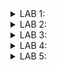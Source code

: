 <details>
  <summary>LAB 1:</summary>

In this lab, we have to write a C program that calculates the sum of numbers from 1 to a certain number ("n" in my code) and prints the sum. 
Eventually, we must compare the outputs compiled by the GCC compiler and the RISC-V compiler. 


For this task, we are using the Leafpad text editor provided in Linux. 

![leafpad photo](https://github.com/user-attachments/assets/6226066a-c998-4846-85df-aa8cf11f9a42)

<br>

The following is the code to calculate the sum from "1" to "n" in C language.


```c
#include<stdio.h>
int main()
{
  int sum=0, n=100;
  for(int i=1;i<=n;i++)
  {
    sum+=i;
  }
  printf("The sum of numbers from 1 to %d is %d\n", n, sum);
  return 0;
}
```

![leafpad code photo](https://github.com/user-attachments/assets/7e44fd1e-681a-4fae-9a59-a21e5b7ef9ad)

<br>

After the GCC compilation, we get the following output:

![GCC aout photo](https://github.com/user-attachments/assets/00ab46b3-7e86-4709-be5a-abf7f41f9bc3)

<br>

The following photo shows both the screens (the code, and the output generated from the GCC compilation):

![both photo](https://github.com/user-attachments/assets/dad34694-b079-4d0b-909e-5e12d51800b0)

Next, we see the compilation obtained by the RISC-V compiler.

Using O1:

The following command generates the object file, ("sum1ton.o" in my case):

```console
riscv64-unknown-elf-gcc -O1 -mabi=lp64 -march=rv64i -o sum1ton.o sum1ton.c
```
![O1 1st tab](https://github.com/user-attachments/assets/568859ae-65f1-4e34-b545-e843150005e9)

Next, to see the assembly-level code contained in the ".o" file, we enter this command:

```console
riscv64-unknown-elf-gcc-objdump -d sum1ton.o
riscv64-unknown-elf-gcc-objdump -d sum1ton.o | less
```

![O1 2nd tab aft](https://github.com/user-attachments/assets/fadf4b6e-6840-470c-9235-af066a5e6ea9)

Using Ofast:

The following command generates the object file, ("sum1ton.o" in my case):

```console
riscv64-unknown-elf-gcc -Ofast -mabi=lp64 -march=rv64i -o sum1ton.o sum1ton.c
```
![Ofast 1st tab ](https://github.com/user-attachments/assets/c025e3f0-0d47-4a5e-b6e4-8eebb5c43677)

Next, to see the assembly-level code contained in the ".o" file, we enter this command:

```console
riscv64-unknown-elf-gcc-objdump -d sum1ton.o
riscv64-unknown-elf-gcc-objdump -d sum1ton.o | less
```

![Ofast 2nd tab aft](https://github.com/user-attachments/assets/947988a5-9f52-4c27-b3af-ebf0f0447f33)

Now given the outputs generated by using the 2 flags (O1 and Ofast), we can say that less number of instructions were carried on in the Ofast flag.
This can be calculated by simply subtracting the address of the first instruction in the "main" section from the address of the first instruction in the next section ("register_fini" in this scenario).
<br>
<br>
So, on calculating:
<br>
Ofast - Hex(100e0 - 100b0) / 4 = 12 
<br>
O1 - Hex(101c0 - 10184) / 4 = 15

As, 12<15, we can say that less number of instructions were carried on in the Ofast, as compared to O1 flag. 
</details>

<details><summary>LAB 2:</summary>

In this lab we have to use the debug tool in the Spike simulator. It makes debugging a lot easier, as we can actually go through every instruction, and check the values.

Firstly, checking the output received using the command in the previous lab, such that it matches with the output generated by the GCC compiler.

![Q2 1st](https://github.com/user-attachments/assets/9cbd2546-ddd9-4855-b992-332d992a2fe4)

By this we can see the output generated is same, that is 5050.

Now to debug the code, we use the following, 

```console
spike -d pk sum1ton.o
```
Now, we instruct Spike to run the program in such a way, that it reaches the start of the "main" section. It cn be seen starting at the address "100b0". 
This can be done by typing:

```console
until pc 0 100b0
```

On reaching that point, we can see various instructions like "lui a2,Ox1", and "lui a0,Ox21", etc.
By this we can observe the value of a2, changes from "0x0000000000000000" to "0x0000000000001000", and value of a0 changes from "0x0000000000000001" to "0x0000000000021000". 
Also the value of the stack pointer following the instruction "addi sp,sp,-16" changes from "0x0000003ffffffb50" to "0x0000003ffffffb40".
The stack pointer is being decremented by the value 16, (or being incremented by -16 in Hex). 

![Q2 2nd](https://github.com/user-attachments/assets/299df7ea-2a92-46ad-aa76-81db53eee1ed)
</details>

<details>
  <summary>LAB 3:</summary>

  In this lab, we have to first identify various RISC-V instruction type (R, I, S, B, U, J) and exact 32-bit instruction code in the instruction type format for the given RISC-V instructions.

  ```
 ADD r10, r11, r12
 SUB r12, r10, r11
 AND r11, r10, r12
 OR r8, r11, r5
 XOR r8, r10, r4
 SLT r00, r1, r4
 ADDI r02, r2, 5
 SW r2, r0, 4
 SRL r06, r01, r1
 BNE r0, r0, 20
 BEQ r0, r0, 15
 LW r03, r01, 2
 SLL r05, r01, r1
  ```
  Here are the basic formats for the given instruction types (R, I, S, B, U, J):
  
  1. R-Type (Register)
   * Purpose: Used for arithmetic and logical operations where both operands are registers.
   * Examples: ADD, SUB, AND, OR, XOR, SLT

<br>

  2. I-Type (Immediate)
   * Purpose: Used for arithmetic operations with an immediate value, load instructions, and other operations.
   * Examples: ADDI, LW, SRLI

<br>

  3. S-Type (Store)
   * Purpose: Used for storing instructions, which write data from a register to memory.
   * Examples: SW

<br>

  4. B-Type (Branch)
   * Purpose: Used for conditional branch instructions.
   * Examples: BEQ, BNE
     
<br>

  5. U-Type (Upper Immediate)
   * Purpose: Used for instructions that operate with a 20-bit immediate value, usually for loading a high-order address part.
   * Examples: LUI (Load Upper Immediate), AUIPC (Add Upper Immediate to PC)

<br>

  6. J-Type (Jump)
   * Purpose: Used for jump instructions that transfer control to a target address.
   * Examples: JAL (Jump and Link)
<br>

![instr2](https://github.com/user-attachments/assets/4abeb1c5-48ba-435d-8419-d31b49aa6035)

1. ADD r10, r11, r12
   
    * Instruction Type: R-Type
    * 32-bit Pattern:
      *  Hex: 32'h00B5A033
      *  Binary: 0000000 01100 01011 000 01010 0110011
    * opcode: 0110011 (7 bits)
    * rd: 01010 (r10) (5 bits)
    * funct3: 000 (3 bits)
    * rs1: 01011 (r11) (5 bits)
    * rs2: 01100 (r12) (5 bits)
    * funct7: 0000000 (7 bits)

3. SUB r12, r10, r11

    * Instruction Type: R-Type
    * 32-bit Pattern:
      *  Hex: 32'h40B5C033
      * Binary: 0100000 01011 01010 000 01100 0110011
    * opcode: 0110011 (7 bits)
    * rd: 01100 (r12) (5 bits)
    * funct3: 000 (3 bits)
    * rs1: 01010 (r10) (5 bits)
    * rs2: 01011 (r11) (5 bits)
    * funct7: 0100000 (7 bits)

4. AND r11, r10, r12

    * Instruction Type: R-Type
    * 32-bit Pattern:
      *  Hex: 32'h00C5B033
      *  Binary: 0000000 01100 01010 111 01011 0110011
    * opcode: 0110011 (7 bits)
    * rd: 01011 (r11) (5 bits)
    * funct3: 111 (3 bits)
    * rs1: 01010 (r10) (5 bits)
    * rs2: 01100 (r12) (5 bits)
    * funct7: 0000000 (7 bits)

5. OR r8, r11, r5

    * Instruction Type: R-Type
    * 32-bit Pattern:
      *  Hex: 32'h0055A833
      *  Binary: 0000000 00101 01011 110 01000 0110011
    * opcode: 0110011 (7 bits)
    * rd: 01000 (r8) (5 bits)
    * funct3: 110 (3 bits)
    * rs1: 01011 (r11) (5 bits)
    * rs2: 00101 (r5) (5 bits)
    * funct7: 0000000 (7 bits)

6. XOR r8, r10, r4

    * Instruction Type: R-Type
    * 32-bit Pattern:
      *  Hex: 32'h0045A833
      *  Binary: 0000000 00100 01010 100 01000 0110011
    * opcode: 0110011 (7 bits)
    * rd: 01000 (r8) (5 bits)
    * funct3: 100 (3 bits)
    * rs1: 01010 (r10) (5 bits)
    * rs2: 00100 (r4) (5 bits)
    * funct7: 0000000 (7 bits)

7. SLT r00, r1, r4

    * Instruction Type: R-Type
    * 32-bit Pattern:
      *  Hex: 32'h00408033
      *  Binary: 0000000 00100 00001 010 00000 0110011
    * opcode: 0110011 (7 bits)
    * rd: 00000 (r0) (5 bits)
    * funct3: 010 (3 bits)
    * rs1: 00001 (r1) (5 bits)
    * rs2: 00100 (r4) (5 bits)
    * funct7: 0000000 (7 bits)

8. ADDI r02, r2, 5

    * Instruction Type: I-Type
    * 32-bit Pattern:
      *  Hex: 32'h00510013
      *  Binary: 000000000101 00010 000 00010 0010011
    * opcode: 0010011 (7 bits)
    * rd: 00010 (r2) (5 bits)
    * funct3: 000 (3 bits)
    * rs1: 00010 (r2) (5 bits)
    * imm: 000000000101 (12 bits) - Immediate value 5

9. SW r2, r0, 4

    * Instruction Type: S-Type
    * 32-bit Pattern:
      *  Hex: 32'h00402023
      *  Binary: 0000000 00010 00000 010 00100 0100011
    * opcode: 0100011 (7 bits)
    * imm[11:5]: 0000000 (7 bits) - Part of the immediate value
    * rs2: 00010 (r2) (5 bits)
    * rs1: 00000 (r0) (5 bits)
    * funct3: 010 (3 bits)
    * imm[4:0]: 00100 (5 bits) - Part of the immediate value 4

10. SRL r06, r01, r1

    * Instruction Type: R-Type
    * 32-bit Pattern:
      *  Hex: 32'h00129033
      *  Binary: 0000000 00001 00001 101 00110 0110011
    * opcode: 0110011 (7 bits)
    * rd: 00110 (r6) (5 bits)
    * funct3: 101 (3 bits)
    * rs1: 00001 (r1) (5 bits)
    * rs2: 00001 (r1) (5 bits)
    * funct7: 0000000 (7 bits)

11. BNE r0, r0, 20

    * Instruction Type: B-Type
    * 32-bit Pattern:
      *  Hex: 32'h01400063
      *  Binary: 0 000001 00000 00000 001 0100 0 1100011
    * opcode: 1100011 (7 bits)
    * imm[12]: 0 (1 bit) - Part of the immediate value
    * imm[10:5]: 000001 (6 bits) - Part of the immediate value
    * rs2: 00000 (r0) (5 bits)
    * rs1: 00000 (r0) (5 bits)
    * funct3: 001 (3 bits)
    * imm[4:1]: 0100 (4 bits) - Part of the immediate value
    * imm[11]: 0 (1 bit) - Part of the immediate value 20

12. BEQ r0, r0, 15

    * Instruction Type: B-Type
    * 32-bit Pattern:
      *  Hex: 32'h00F00063
      *  Binary: 0 000000 00000 00000 000 1111 0 1100011
    * opcode: 1100011 (7 bits)
    * imm[12]: 0 (1 bit) - Part of the immediate value
    * imm[10:5]: 000000 (6 bits) - Part of the immediate value
    * rs2: 00000 (r0) (5 bits)
    * rs1: 00000 (r0) (5 bits)
    * funct3: 000 (3 bits)
    * imm[4:1]: 1111 (4 bits) - Part of the immediate value
    * imm[11]: 0 (1 bit) - Part of the immediate value 15

13. LW r03, r01, 2

    * Instruction Type: I-Type
    * 32-bit Pattern:
      *  Hex: 32'h00212083
      *  Binary: 000000000010 00001 010 00011 0000011
    * opcode: 0000011 (7 bits)
    * rd: 00011 (r3) (5 bits)
    * funct3: 010 (3 bits)
    * rs1: 00001 (r1) (5 bits)
    * imm: 000000000010 (12 bits) - Immediate value 2

14. SLL r05, r01, r1

    * Instruction Type: R-Type
    * 32-bit Pattern:
      *  Hex: 32'h00109033
      *  Binary: 0000000 00001 00001 001 00101 0110011
    * opcode: 0110011 (7 bits)
    * rd: 00101 (r5) (5 bits)
    * funct3: 001 (3 bits)
    * rs1: 00001 (r1) (5 bits)
    * rs2: 00001 (r1) (5 bits)
    * funct7: 0000000 (7 bits)
</details>

<details><summary>LAB 4:</summary>

In this lab, we have to use the RISC-V code netlist and testbench for functional simulation experiments. We also have to create waveforms using gtkwave and attach snapshots.

<br>

The instructions implemented are:

![1_instr](https://github.com/user-attachments/assets/ac58c154-5f86-4897-96e6-ffeded25f727)

Below, are the given Standard ISA and the Hardcode ISA:

|Instruction	   |Standard RISC-V ISA |Hardcoded ISA|
|----------------|--------------------|-------------|
|ADD R6, R2, R1  |	32'h00110333 	    |32'h02208300 |
|SUB R7, R1, R2  |	32'h402083b3 	    |32'h02209380 |
|AND R8, R1, R3  |	32'h0030f433 	    |32'h0230a400 |
|OR R9, R2, R5 	 |  32'h005164b3 	    |32'h02513480 |
|XOR R10, R1, R4 |	32'h0040c533 	    |32'h0240c500 |
|SLT R1, R2, R4  |	32'h0045a0b3 	    |32'h02415580 |
|ADDI R12, R4, 5 | 	32'h004120b3 	    |32'h00520600 |
|BEQ R0, R0, 15  |	32'h00000f63 	    |32'h00f00002 |
|SW R3, R1, 2 	 |  32'h0030a123 	    |32'h00209181 |
|LW R13, R1, 2 	 |  32'h0020a683 	    |32'h00208681 |
|SRL R16, R14, R2| 	32'h0030a123 	    |32'h00271803 |
|SLL R15, R1, R2 |	32'h002097b3 	    |32'h00208783 |

We get the following result, after using the commands mentioned:

<br>

![Out_earlier](https://github.com/user-attachments/assets/1d203789-8830-481f-a2d8-d76bb3de10b6)

The Hardcoded instructions gave the following waveforms:

ADD r6, r2, r1

![1_1](https://github.com/user-attachments/assets/449f9a42-b696-4c71-a646-2d1414af6922)


SUB r7, r1, r2

![1_2](https://github.com/user-attachments/assets/db7d638a-feeb-48ca-aeba-001fe0a5f643)

AND r8, r1, r3

![1_3](https://github.com/user-attachments/assets/eb5f26c2-43fb-4944-b77b-395ceff23fb8)

OR r9, r2, r5 

![1_4](https://github.com/user-attachments/assets/7521e7ce-b578-4828-bbf1-a6a616de11ac)

XOR r10, r1, r4

![1_5](https://github.com/user-attachments/assets/cf481e07-c839-4e6f-af84-b04c8f4d80b0)

SLT r11, r2, r4 

![1_6](https://github.com/user-attachments/assets/986565b8-96ff-4780-af55-eb633db8e285)

ADDI r12, r4, 5 

![1_7](https://github.com/user-attachments/assets/2494d60e-6991-4c85-82aa-d78aa360247f)

SW r3, r1, 2

![1_8](https://github.com/user-attachments/assets/e8f73cae-0a7b-493b-9235-0d4865f75a13)

LW r13, r1, 2

![1_9](https://github.com/user-attachments/assets/bf2226e9-08b1-4633-8090-01f13beb1be3)

BEQ r0, r0, 15 

![1_10](https://github.com/user-attachments/assets/33d6977b-e176-4afd-809e-5c219fd0bc04)

ADD r14, r2, r2 

![1_11](https://github.com/user-attachments/assets/d961d468-c0b9-48cb-881c-0e8b2331d36c)

Final Output:

![1_final](https://github.com/user-attachments/assets/8bfca5e7-641d-4bbc-ac95-237632a87370)

Observation: We observe a variation between bit pattern of RISCV code and hardcoded ISA.

</details>

<details><summary>LAB 5:</summary>
  In this lab, we had to write a C code and compile it with the GCC compiler and RISCV-GCC compiler. After compiling, we have to check whether both the shown outputs are identical.

  <br>

  For this purpose, I chose to write a code to calculate divisors of a number and give prime factorization, as this is one of the codes that I have encountered a lot while doing competitive programming.

  <br>

  Rather than having a linear time complexity, we will be using a square-root time complexity (for optimization purposes).

  Code:

  ```c
  #include<stdio.h>
  #include<math.h>
  int main()
  {
    //this is an optimised way to calculate the divisors of a number
    //rather than linear time, we are square root time complexity algorithm
    int num;
    printf("Please enter the number of your choice except 0: ");
    scanf("%d", &num);
    printf("Divisors of %d are: ",num);
    int c=0;
    for(int i=1;i*i<=num;i++)
    {
      if(num%i==0)
      {
        printf("%d ",i);
      }
      c=i;
    }
    for(int i=c;i>0;i--)
    {
      if(num%i==0 && i!=(num/i))
      {
        printf("%d ",num/i);
      }
    }
    printf("\n");
    printf("The prime factorization of %d is: ", num);
    if(num==1)
    {
      printf("N/A\n");
    }
    else
    {
      while(num%2==0)
      {
        printf("%d ",2);
        num/=2;
      }
      for(int i=3;i*i<=num;i+=2)
      {
        while(num%i==0)
        {
          printf("%d ",i);
          num/=i;
        }
      }
      if(num>1)
      {
        printf("%d ",num);
      }
      printf("\n");
    }
    return 0;
  }
```

Output obtained by using GCC compiler:

![gcc output](https://github.com/user-attachments/assets/6be9b40e-75a7-4e14-a7c1-ffd68a9f4faa)

Output obtained by using RISCV-GCC compiler:

![riscv output](https://github.com/user-attachments/assets/fc294b67-0dbf-4b9f-a774-8a88508154db)

Observation:

We can see that, the output obtained in both cases is the same.
  
</details>
